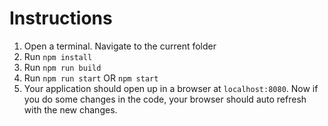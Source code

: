 # Instructions

1. Open a terminal. Navigate to the current folder 
2. Run `npm install`
3. Run `npm run build`
4. Run `npm run start` OR `npm start`
5. Your application should open up in a browser at `localhost:8080`. Now if you do some changes in the code, your browser should auto refresh with the new changes.